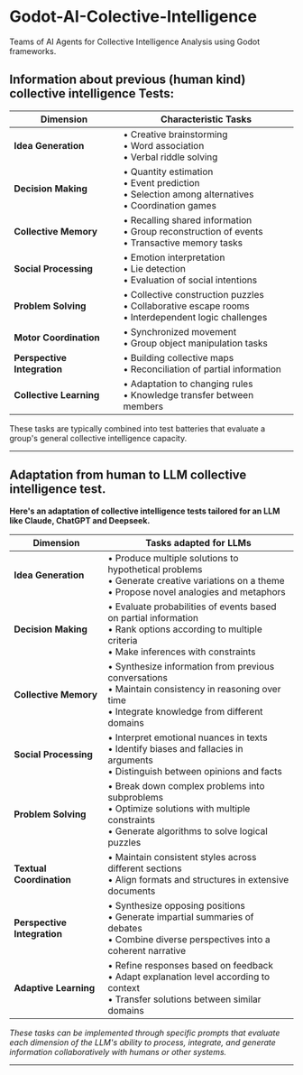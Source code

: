 # Godot-AI-Colective-Intelligence

Teams of AI Agents for Collective Intelligence Analysis using Godot frameworks.

## Information about previous (human kind) collective intelligence Tests:

| Dimension | Characteristic Tasks |
|-----------|------------------------|
| **Idea Generation** | • Creative brainstorming<br>• Word association<br>• Verbal riddle solving |
| **Decision Making** | • Quantity estimation<br>• Event prediction<br>• Selection among alternatives<br>• Coordination games |
| **Collective Memory** | • Recalling shared information<br>• Group reconstruction of events<br>• Transactive memory tasks |
| **Social Processing** | • Emotion interpretation<br>• Lie detection<br>• Evaluation of social intentions |
| **Problem Solving** | • Collective construction puzzles<br>• Collaborative escape rooms<br>• Interdependent logic challenges |
| **Motor Coordination** | • Synchronized movement<br>• Group object manipulation tasks |
| **Perspective Integration** | • Building collective maps<br>• Reconciliation of partial information |
| **Collective Learning** | • Adaptation to changing rules<br>• Knowledge transfer between members |

These tasks are typically combined into test batteries that evaluate a group's general collective intelligence capacity.

---

## Adaptation from human to LLM collective intelligence test. 

**Here's an adaptation of collective intelligence tests tailored for an LLM like Claude, ChatGPT and Deepseek.**

| Dimension | Tasks adapted for LLMs |
|-----------|---------------------------|
| **Idea Generation** | • Produce multiple solutions to hypothetical problems<br>• Generate creative variations on a theme<br>• Propose novel analogies and metaphors |
| **Decision Making** | • Evaluate probabilities of events based on partial information<br>• Rank options according to multiple criteria<br>• Make inferences with constraints |
| **Collective Memory** | • Synthesize information from previous conversations<br>• Maintain consistency in reasoning over time<br>• Integrate knowledge from different domains |
| **Social Processing** | • Interpret emotional nuances in texts<br>• Identify biases and fallacies in arguments<br>• Distinguish between opinions and facts |
| **Problem Solving** | • Break down complex problems into subproblems<br>• Optimize solutions with multiple constraints<br>• Generate algorithms to solve logical puzzles |
| **Textual Coordination** | • Maintain consistent styles across different sections<br>• Align formats and structures in extensive documents |
| **Perspective Integration** | • Synthesize opposing positions<br>• Generate impartial summaries of debates<br>• Combine diverse perspectives into a coherent narrative |
| **Adaptive Learning** | • Refine responses based on feedback<br>• Adapt explanation level according to context<br>• Transfer solutions between similar domains |

*These tasks can be implemented through specific prompts that evaluate each dimension of the LLM's ability to process, integrate, and generate information collaboratively with humans or other systems.*

---
